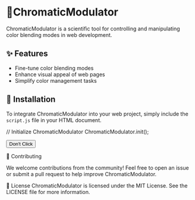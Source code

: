 # 🎨ChromaticModulator

ChromaticModulator is a scientific tool for controlling and manipulating color blending modes in web development.

## ✨ Features

- Fine-tune color blending modes
- Enhance visual appeal of web pages
- Simplify color management tasks

## 🚀 Installation

To integrate ChromaticModulator into your web project, simply include the `script.js` file in your HTML document.


// Initialize ChromaticModulator
ChromaticModulator.init();

<button id="changeBlendModeButton">Don't Click</button>

🤝 Contributing

We welcome contributions from the community! Feel free to open an issue or submit a pull request to help improve ChromaticModulator.

📄 License
ChromaticModulator is licensed under the MIT License. See the LICENSE file for more information.

